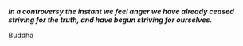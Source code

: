 _**In a controversy the instant we feel anger we have already ceased striving for the truth, and have begun striving for ourselves.**_

Buddha
